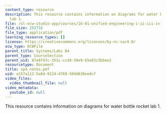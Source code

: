 ```yaml
---
content_type: resource
description: This resource contains information on diagrams for water bottle rocket
  lab 1.
file: /ol-ocw-studio-app/courses/16-01-unified-engineering-i-ii-iii-iv-fall-2005-spring-2006/a157a1125a8d91244769504d630eedcf_sp4_notes.pdf
file_size: 252732
file_type: application/pdf
learning_resource_types: []
license: https://creativecommons.org/licenses/by-nc-sa/4.0/
ocw_type: OCWFile
parent_title: Systems/Labs 04
parent_type: CourseSection
parent_uid: 87e8f47c-351c-ccd4-50e9-b5e03c5bbee2
resourcetype: Document
title: sp4_notes.pdf
uid: a157a112-5a8d-9124-4769-504d630eedcf
video_files:
  video_thumbnail_file: null
video_metadata:
  youtube_id: null
---
```

This resource contains information on diagrams for water bottle rocket lab 1.
